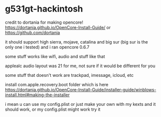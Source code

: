# g531gt-hackintosh

credit to dortania for making opencore! https://dortania.github.io/OpenCore-Install-Guide/ or https://github.com/dortania

it should support high sierra, mojave, catalina and big sur (big sur is the only one i tested) and i ran opencore 0.6.7

some stuff works like wifi, audio and stuff like that

applealc audio layout was 21 for me, not sure if it would be different for you

some stuff that doesn't work are trackpad, imessage, icloud, etc

install com.apple.recovery.boot folder which is here https://dortania.github.io/OpenCore-Install-Guide/installer-guide/winblows-install.html#making-the-installer

i mean u can use my config.plist or just make your own with my kexts and it should work, or my config.plist might work try it
